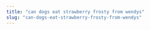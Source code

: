 ```yaml
---
title: "can dogs eat strawberry frosty from wendys"
slug: "can-dogs-eat-strawberry-frosty-from-wendys"
---
```


